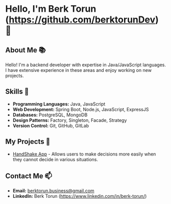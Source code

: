 # Hello, I'm Berk Torun (https://github.com/berktorunDev) 👋

## About Me 📚

Hello! I'm a backend developer with expertise in Java/JavaScript languages. I have extensive experience in these areas and enjoy working on new projects.

## Skills 💪

- **Programming Languages:** Java, JavaScript
- **Web Development:** Spring Boot, Node.js, JavaScript, ExpressJS
- **Databases:** PostgreSQL, MongoDB
- **Design Patterns:** Factory, Singleton, Facade, Strategy
- **Version Control:** Git, GitHub, GitLab

## My Projects 🚀

- [HandShake App](https://github.com/berktorunDev/HandShakeApp) - Allows users to make decisions more easily when they cannot decide in various situations.

## Contact Me 📫

- **Email:** berktorun.business@gmail.com
- **LinkedIn:** Berk Torun (https://www.linkedin.com/in/berk-torun/)
